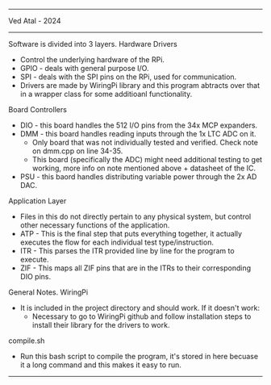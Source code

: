****************************************************
Ved Atal - 2024
****************************************************

Software is divided into 3 layers.
Hardware Drivers
 * Control the underlying hardware of the RPi.
 * GPIO - deals with general purpose I/O.
 * SPI - deals with the SPI pins on the RPi, used for communication.
 * Drivers are made by WiringPi library and this program abtracts over that in a wrapper class for some additioanl functionality.

Board Controllers
 * DIO - this board handles the 512 I/O pins from the 34x MCP expanders.
 * DMM - this board handles reading inputs through the 1x LTC ADC on it.
    * Only board that was not individually tested and verified. Check note on dmm.cpp on line 34-35.
    * This board (specifically the ADC) might need additional testing to get working, more info on note mentioned above + datasheet of the IC.
 * PSU - this baord handles distributing variable power through the 2x AD DAC.

Application Layer
 * Files in this do not directly pertain to any physical system, but control other necessary functions of the application.
 * ATP - This is the final step that puts everything together, it actually executes the flow for each individual test type/instruction.
 * ITR - This parses the ITR provided line by line for the program to execute.
 * ZIF - This maps all ZIF pins that are in the ITRs to their corresponding DIO pins.


General Notes.
WiringPi
 * It is included in the project directory and should work. If it doesn't work:
   * Necessary to go to WiringPi github and follow installation steps to install their library for the drivers to work.

compile.sh
 * Run this bash script to compile the program, it's stored in here becuase it a long command and this makes it easy to run.

****************************************************